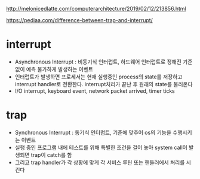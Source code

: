 http://melonicedlatte.com/computerarchitecture/2019/02/12/213856.html

https://pediaa.com/difference-between-trap-and-interrupt/

# interrupt

* Asynchronous Interrupt : 비동기식 인터럽트, 하드웨어 인터럽트로 정해진 기준 없이 예측 불가하게 발생하는 이벤트
* 인터럽트가 발생하면 프로세서는 현재 실행중인 process의 state를 저장하고 interrupt handler로 전환한다. interrupt처리가 끝난 후 원래의 state를 불러온다
* I/O interrupt, keyboard event, network packet arrived, timer ticks


# trap

* Synchronous Interrupt : 동기식 인터럽트, 기준에 맞추어 os의 기능을 수행시키는 이벤트
* 실행 중인 프로그램 내에 테스트를 위해 특별한 조건을 걸어 놓아 system call이 발생되면 trap이 catch를 함
* 그리고 trap handler가 각 상황에 맞게 각 서비스 루틴 또는 핸들러에서 처리를 시킨다


